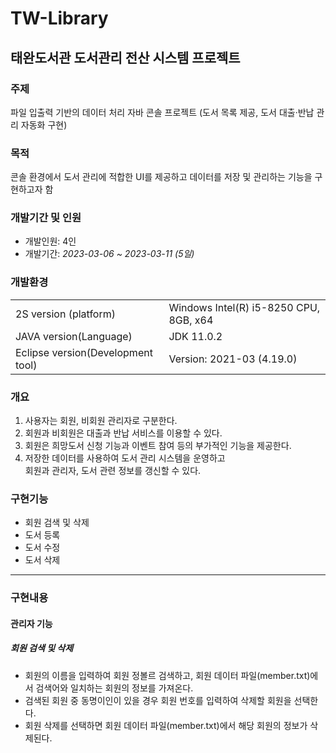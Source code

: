 # TW-Library 
<h2>태완도서관 도서관리 전산 시스템 프로젝트</h2>
<h3>주제</h3>
파일 입출력 기반의 데이터 처리 자바 콘솔 프로젝트 (도서 목록 제공, 도서 대출·반납 관리 자동화 구현)

<h3>목적</h3>
콘솔 환경에서 도서 관리에 적합한 UI를 제공하고 데이터를 저장 및 관리하는 기능을 구현하고자 함

<h3>개발기간 및 인원</h3>
<ul>
  <li>개발인원: 4인</li>
  <li>개발기간: <i>2023-03-06 ~ 2023-03-11 (5일)</i></li>
</ul>

<h3>개발환경</h3>
<table>
  <tr>
    <td>2S version (platform)</td>
    <td>Windows Intel(R) i5-8250 CPU, 8GB, x64</td>
  </tr>
  <tr>
    <td>JAVA version(Language)</td>
    <td>JDK 11.0.2</td>
  </tr>
  <tr>
    <td>Eclipse version(Development tool)</td>
    <td>Version: 2021-03 (4.19.0)</td>
  </tr>
</table>

<h3>개요</h3>
<ol>
  <li>사용자는 회원, 비회원 관리자로 구분한다.</li>
  <li>회원과 비회원은 대출과 반납 서비스를 이용할 수 있다.</li>
  <li>회원은 희망도서 신청 기능과 이벤트 참여 등의 부가적인 기능을 제공한다. </li>
  <li>저장한 데이터를 사용하여 도서 관리 시스템을 운영하고<br>회원과 관리자, 도서 관련 정보를 갱신할 수 있다. </li>
</ol>

<h3>구현기능</h3>
<ul>
  <li>회원 검색 및 삭제</li>
  <li>도서 등록</li>
  <li>도서 수정</li>
  <li>도서 삭제</li>
</ul>

<hr>
<h3>구현내용</h3>
<h4>관리자 기능</h4>
<h5>회원 검색 및 삭제</h5>
<ul>
  <li>회원의 이름을 입력하여 회원 정볼르 검색하고, 회원 데이터 파일(member.txt)에서 검색어와 일치하는 회원의 정보를 가져온다.<br></li>
  <li>검색된 회원 중 동명이인이 있을 경우 회원 번호를 입력하여 삭제할 회원을 선택한다.</li>
  <li>회원 삭제를 선택하면 회원 데이터 파일(member.txt)에서 해당 회원의 정보가 삭제된다. </li>
</ul>
